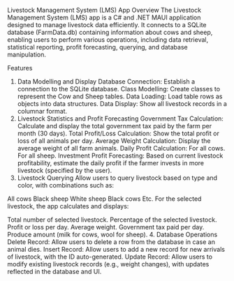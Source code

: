 Livestock Management System (LMS) App
Overview
The Livestock Management System (LMS) app is a C# and .NET MAUI application designed to manage livestock data efficiently. It connects to a SQLite database (FarmData.db) containing information about cows and sheep, enabling users to perform various operations, including data retrieval, statistical reporting, profit forecasting, querying, and database manipulation.

Features
1. Data Modelling and Display
Database Connection: Establish a connection to the SQLite database.
Class Modelling: Create classes to represent the Cow and Sheep tables.
Data Loading: Load table rows as objects into data structures.
Data Display: Show all livestock records in a columnar format.
2. Livestock Statistics and Profit Forecasting
Government Tax Calculation: Calculate and display the total government tax paid by the farm per month (30 days).
Total Profit/Loss Calculation: Show the total profit or loss of all animals per day.
Average Weight Calculation: Display the average weight of all farm animals.
Daily Profit Calculation:
For all cows.
For all sheep.
Investment Profit Forecasting: Based on current livestock profitability, estimate the daily profit if the farmer invests in more livestock (specified by the user).
3. Livestock Querying
Allow users to query livestock based on type and color, with combinations such as:

All cows
Black sheep
White sheep
Black cows
Etc.
For the selected livestock, the app calculates and displays:

Total number of selected livestock.
Percentage of the selected livestock.
Profit or loss per day.
Average weight.
Government tax paid per day.
Produce amount (milk for cows, wool for sheep).
4. Database Operations
Delete Record: Allow users to delete a row from the database in case an animal dies.
Insert Record: Allow users to add a new record for new arrivals of livestock, with the ID auto-generated.
Update Record: Allow users to modify existing livestock records (e.g., weight changes), with updates reflected in the database and UI.
